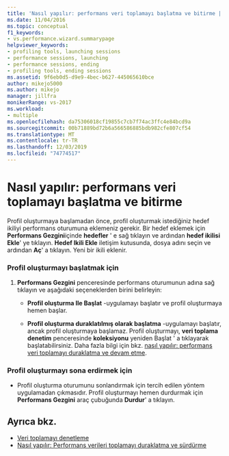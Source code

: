 ```yaml
---
title: 'Nasıl yapılır: performans veri toplamayı başlatma ve bitirme | Microsoft Docs'
ms.date: 11/04/2016
ms.topic: conceptual
f1_keywords:
- vs.performance.wizard.summarypage
helpviewer_keywords:
- profiling tools, launching sessions
- performance sessions, launching
- performance sessions, ending
- profiling tools, ending sessions
ms.assetid: 9f6eb0d5-d9e9-4bec-b627-445065610bce
author: mikejo5000
ms.author: mikejo
manager: jillfra
monikerRange: vs-2017
ms.workload:
- multiple
ms.openlocfilehash: da75306018cf19855c7cb7f74ac3ffc4e84bcd9a
ms.sourcegitcommit: 00b71889bd72b6a566586885bdb982cfe807cf54
ms.translationtype: MT
ms.contentlocale: tr-TR
ms.lasthandoff: 12/03/2019
ms.locfileid: "74774517"
---
```

# <a name="how-to-start-and-end-performance-data-collection"></a>Nasıl yapılır: performans veri toplamayı başlatma ve bitirme
Profil oluşturmaya başlamadan önce, profil oluşturmak istediğiniz hedef ikiliyi performans oturumuna eklemeniz gerekir. Bir hedef eklemek için **Performans Gezgini**içinde **hedefler** ' e sağ tıklayın ve ardından **hedef ikilisi Ekle**' ye tıklayın. **Hedef Ikili Ekle** iletişim kutusunda, dosya adını seçin ve ardından **Aç**' a tıklayın. Yeni bir ikili eklenir.

### <a name="to-start-profiling"></a>Profil oluşturmayı başlatmak için

1. **Performans Gezgini** penceresinde performans oturumunun adına sağ tıklayın ve aşağıdaki seçeneklerden birini belirleyin:

    - **Profil oluşturma Ile Başlat** -uygulamayı başlatır ve profil oluşturmaya hemen başlar.

    - **Profil oluşturma duraklatılmış olarak başlatma** -uygulamayı başlatır, ancak profil oluşturmaya başlamaz. Profil oluşturmayı, **veri toplama denetim** penceresinde **koleksiyonu** yeniden Başlat ' a tıklayarak başlatabilirsiniz. Daha fazla bilgi için bkz. [nasıl yapılır: performans veri toplamayı duraklatma ve devam etme](../profiling/how-to-pause-and-resume-performance-data-collection.md).

### <a name="to-end-profiling"></a>Profil oluşturmayı sona erdirmek için

- Profil oluşturma oturumunu sonlandırmak için tercih edilen yöntem uygulamadan çıkmasıdır. Profil oluşturmayı hemen durdurmak için **Performans Gezgini** araç çubuğunda **Durdur**' a tıklayın.

## <a name="see-also"></a>Ayrıca bkz.
- [Veri toplamayı denetleme](../profiling/controlling-data-collection.md)
- [Nasıl yapılır: Performans verileri toplamayı duraklatma ve sürdürme](../profiling/how-to-pause-and-resume-performance-data-collection.md)
